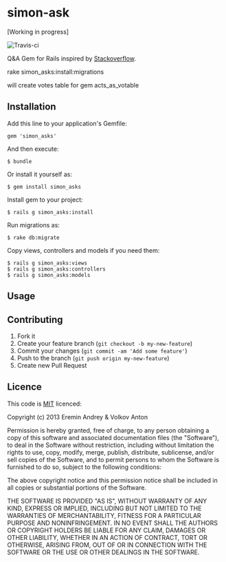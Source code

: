 simon-ask
=========

[Working in progress]

![Travis-ci](https://travis-ci.org/developer88/simon_asks.png)

Q&amp;A Gem for Rails inspired by [Stackoverflow](http://stackoverflow.com).



 rake simon_asks:install:migrations

 
will create votes table for gem acts_as_votable



## Installation

Add this line to your application's Gemfile:

    gem 'simon_asks'

And then execute:

    $ bundle

Or install it yourself as:

    $ gem install simon_asks

Install gem to your project:

    $ rails g simon_asks:install

Run migrations as:

    $ rake db:migrate

Copy views, controllers and models if you need them:

    $ rails g simon_asks:views
    $ rails g simon_asks:controllers
    $ rails g simon_asks:models

## Usage


## Contributing

1. Fork it
2. Create your feature branch (`git checkout -b my-new-feature`)
3. Commit your changes (`git commit -am 'Add some feature'`)
4. Push to the branch (`git push origin my-new-feature`)
5. Create new Pull Request

## Licence

This code is [MIT][mit] licenced:

Copyright (c) 2013 Eremin Andrey & Volkov Anton

Permission is hereby granted, free of charge, to any person obtaining a copy of this software and associated documentation files (the "Software"), to deal in the Software without restriction, including without limitation the rights to use, copy, modify, merge, publish, distribute, sublicense, and/or sell copies of the Software, and to permit persons to whom the Software is furnished to do so, subject to the following conditions:

The above copyright notice and this permission notice shall be included in all copies or substantial portions of the Software.

THE SOFTWARE IS PROVIDED "AS IS", WITHOUT WARRANTY OF ANY KIND, EXPRESS OR IMPLIED, INCLUDING BUT NOT LIMITED TO THE WARRANTIES OF MERCHANTABILITY, FITNESS FOR A PARTICULAR PURPOSE AND NONINFRINGEMENT. IN NO EVENT SHALL THE AUTHORS OR COPYRIGHT HOLDERS BE LIABLE FOR ANY CLAIM, DAMAGES OR OTHER LIABILITY, WHETHER IN AN ACTION OF CONTRACT, TORT OR OTHERWISE, ARISING FROM, OUT OF OR IN CONNECTION WITH THE SOFTWARE OR THE USE OR OTHER DEALINGS IN THE SOFTWARE.


[mit]: http://www.opensource.org/licenses/mit-license.php
[murmur]: http://en.wikipedia.org/wiki/MurmurHash
[research]: https://panopticlick.eff.org/browser-uniqueness.pdf